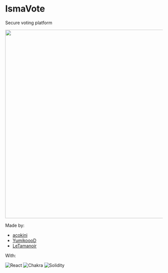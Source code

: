 # IsmaVote
Secure voting platform



<img width="600" src="https://user-images.githubusercontent.com/51637671/219949371-162a7bef-8878-4294-8719-fa64155f0969.png">


Made by:  
- [acokini](https://github.com/acokini)
- [YumikoooD](https://github.com/YumikoooD)
- [LeTamanoir](https://github.com/LeTamanoir)

With: 

![React](https://img.shields.io/badge/react-%2320232a.svg?style=for-the-badge&logo=react&logoColor=%2361DAFB)
![Chakra](https://img.shields.io/badge/chakra-%234ED1C5.svg?style=for-the-badge&logo=chakraui&logoColor=white)
![Solidity](https://img.shields.io/badge/Solidity-%23363636.svg?style=for-the-badge&logo=solidity&logoColor=white)
